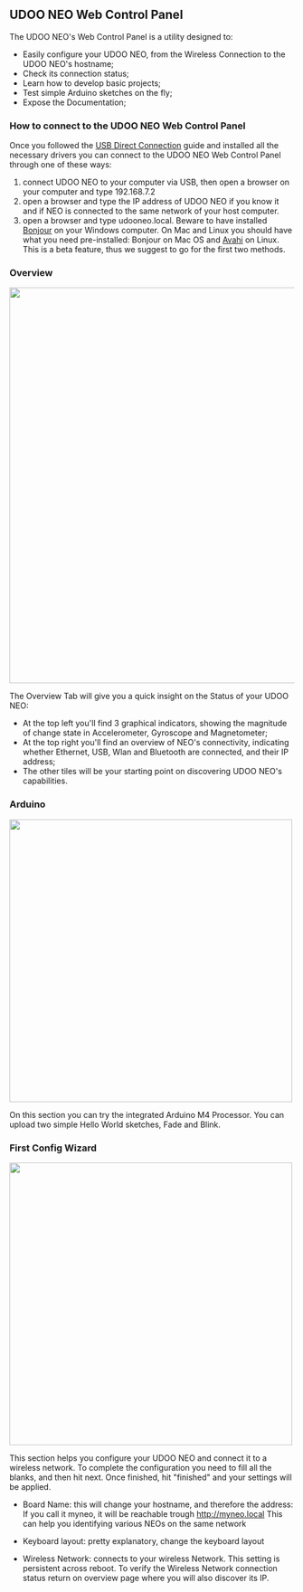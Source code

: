 ## UDOO NEO Web Control Panel

The UDOO NEO's Web Control Panel is a utility designed to:

* Easily configure your UDOO NEO, from the Wireless Connection to the UDOO NEO's hostname;
* Check its connection status;
* Learn how to develop basic projects;
* Test simple Arduino sketches on the fly;
* Expose the Documentation;

### How to connect to the UDOO NEO Web Control Panel

Once you followed the [USB Direct Connection](http://www.udoo.org/docs-neo/Basic_Setup/Usb_Direct_Connection.html) guide and installed all the necessary drivers you can connect to the UDOO NEO Web Control Panel through one of these ways:

1) connect UDOO NEO to your computer via USB, then open a browser on your computer and type 192.168.7.2   
2) open a browser and type the IP address of UDOO NEO if you know it and if NEO is connected to the same network of your host computer.
3) open a browser and type udooneo.local. Beware to have installed [Bonjour](https://support.apple.com/kb/DL999) on your Windows computer. On Mac and Linux you should have what you need pre-installed: Bonjour on Mac OS and [Avahi](http://www.avahi.org/) on Linux. This is a beta feature, thus we suggest to go for the first two methods.

### Overview 

<img style="width:700px;" src="../img/udoo-web-control-panel1.jpg">

The Overview Tab will give you a quick insight on the Status of your UDOO NEO:

* At the top left you'll find 3 graphical indicators, showing the magnitude of change state in Accelerometer, Gyroscope and Magnetometer;
* At the top right you'll find an overview of NEO's connectivity, indicating whether Ethernet, USB, Wlan and Bluetooth are connected, and their IP address;
* The other tiles will be your starting point on discovering UDOO NEO's capabilities.


### Arduino

<img style="width:500px;" src="../img/udoo-web-control-panel2.jpg">

On this section you can try the integrated Arduino M4 Processor. You can upload two simple Hello World sketches, Fade and Blink.

### First Config Wizard 

<img style="width:500px;" src="../img/udoo-web-control-panel3.jpg">

This section helps you configure your UDOO NEO and connect it to a wireless network.
To complete the configuration you need to fill all the blanks, and then hit next. Once finished, hit "finished" and your settings will be applied.  

* Board Name: this will change your hostname, and therefore the address:
If you call it myneo, it will be reachable trough http://myneo.local
This can help you identifying various NEOs on the same network

* Keyboard layout: pretty explanatory, change the keyboard layout 
* Wireless Network: connects to your wireless Network. This setting is persistent across reboot. To verify the Wireless Network connection status return on overview page where you will also discover its IP.


